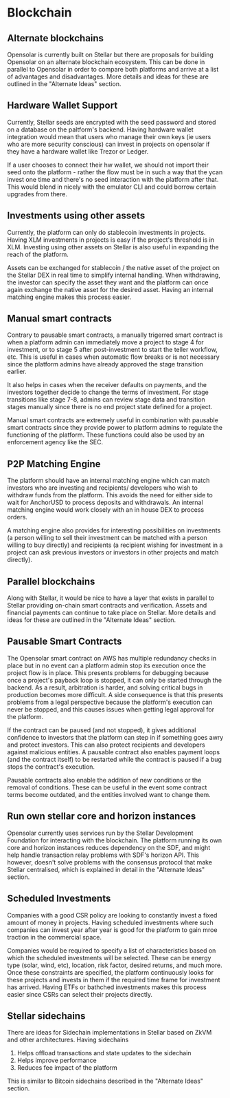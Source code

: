# Blockchain

## Alternate blockchains

Opensolar is currently built on Stellar but there are proposals for building Opensolar on an alternate blockchain ecosystem. This can be done in parallel to Opensolar in order to compare both platforms and arrive at a list of advantages and disadvantages. More details and ideas for these are outlined in the "Alternate Ideas" section.

## Hardware Wallet Support

Currently, Stellar seeds are encrypted with the seed password and stored on a database on the paltform's backend. Having hardware wallet integration would mean that users who manage their own keys \(ie users who are more security conscious\) can invest in projects on opensolar if they have a hardware wallet like Trezor or Ledger.

If a user chooses to connect their hw wallet, we should not import their seed onto the platform - rather the flow must be in such a way that the ycan invest one time and there's no seed interaction with the platform after that. This would blend in nicely with the emulator CLI and could borrow certain upgrades from there.

## Investments using other assets

Currently, the platform can only do stablecoin investments in projects. Having XLM investments in projects is easy if the project's threshold is in XLM. Investing using other assets on Stellar is also useful in expanding the reach of the platform.

Assets can be exchanged for stablecoin / the native asset of the project on the Stellar DEX in real time to simplify internal handling. When withdrawing, the investor can specify the asset they want and the platform can once again exchange the native asset for the desired asset. Having an internal matching engine makes this process easier.

## Manual smart contracts

Contrary to pausable smart contracts, a manually trigerred smart contract is when a platform admin can immediately move a project to stage 4 for investment, or to stage 5 after post-investment to start the teller workflow, etc. This is useful in cases when automatic flow breaks or is not necessary since the platform admins have already approved the stage transition earlier.

It also helps in cases when the receiver defaults on payments, and the investors together decide to change the terms of investment. For stage transitions like stage 7-8, admins can review stage data and transition stages manually since there is no end project state defined for a project.

Manual smart contracts are extremely useful in combination with pausable smart contracts since they provide power to platform admins to regulate the functioning of the platform. These functions could also be used by an enforcement agency like the SEC.

## P2P Matching Engine

The platform should have an internal matching engine which can match investors who are investing and recipients/ developers who wish to withdraw funds from the platform. This avoids the need for either side to wait for AnchorUSD to process deposits and withdrawals. An internal matching engine would work closely with an in house DEX to process orders.

A matching engine also provides for interesting possibilities on investments \(a person willing to sell their investment can be matched with a person willing to buy directly\) and recipients \(a recipient wishing for investment in a project can ask previous investors or investors in other projects and match directly\).

## Parallel blockchains

Along with Stellar, it would be nice to have a layer that exists in parallel to Stellar providing on-chain smart contracts and verification. Assets and financial payments can continue to take place on Stellar. More details and ideas for these are outlined in the "Alternate Ideas" section.

## Pausable Smart Contracts

The Opensolar smart contract on AWS has multiple redundancy checks in place but in no event can a platform admin stop its execution once the project flow is in place. This presents problems for debugging because once a project's payback loop is stopped, it can only be started through the backend. As a result, arbitration is harder, and solving critical bugs in production becomes more difficult. A side consequence is that this presents problems from a legal perspective because the platform's execution can never be stopped, and this causes issues when getting legal approval for the platform. 

If the contract can be paused \(and not stopped\), it gives additional confidence to investors that the platform can step in if something goes awry and protect investors. This can also protect recipients and developers against malicious entities. A pausable contract also enables payment loops \(and the contract itself\) to be restarted while the contract is paused if a bug stops the contract's execution.

Pausable contracts also enable the addition of new conditions or the removal of conditions. These can be useful in the event some contract terms become outdated, and the entities involved want to change them.

## Run own stellar core and horizon instances

Opensolar currently uses services run by the Stellar Development Foundation for interacting with the blockchain. The platform running its own core and horizon instances reduces dependency on the SDF, and might help handle transaction relay problems with SDF's horizon API. This however, doesn't solve problems with the consensus protocol that make Stellar centralised, which is explained in detail in the "Alternate Ideas" section.

## Scheduled Investments

Companies with a good CSR policy are looking to constantly invest a fixed amount of money in projects. Having scheduled investments where such companies can invest year after year is good for the platform to gain mroe traction in the commercial space.

Companies would be required to specify a list of characteristics based on which the scheduled investments will be selected. These can be energy type \(solar, wind, etc\), location, risk factor, desired returns, and much more. Once these constraints are specified, the platform continuously looks for these projects and invests in them if the required time frame for investment has arrived. Having ETFs or bathched investments makes this process easier since CSRs can select their projects directly.

## Stellar sidechains

There are ideas for Sidechain implementations in Stellar based on ZkVM and other architectures. Having sidechains 

1. Helps offload transactions and state updates to the sidechain
2. Helps improve performance
3. Reduces fee impact of the platform

This is similar to Bitcoin sidechains described in the "Alternate Ideas" section.


